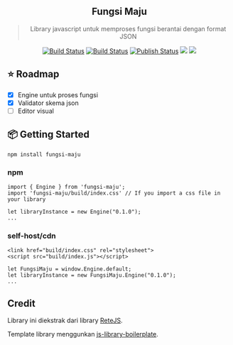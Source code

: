  <div align="center">
  <h2>Fungsi Maju</h2>
  <blockquote>Library javascript untuk memproses fungsi berantai dengan format JSON</blockquote>
  <a href="https://www.npmjs.com/package/fungsi-maju"><img alt="Build Status" src="https://img.shields.io/npm/v/fungsi-maju" /></a> <a href="https://github.com/ilommon10/fungsi-maju/actions"><img alt="Build Status" src="https://github.com/ilomon10/fungsi-maju/workflows/Build/badge.svg?color=green" /></a> <a href="https://github.com/ilomon10/fungsi-maju/actions"> <img alt="Publish Status" src="https://github.com/ilomon10/fungsi-maju/workflows/Publish/badge.svg?color=green" /></a> <img src="https://img.shields.io/david/ilomon10/fungsi-maju.svg" /> <a href="https://david-dm.org/ilomon10/fungsi-maju?type=dev"><img src="https://img.shields.io/david/dev/ilomon10/fungsi-maju.svg" /></a>

</div>

## ⭐️ Roadmap

- [x] Engine untuk proses fungsi
- [x] Validator skema json
- [ ] Editor visual

## 📦 Getting Started

```
npm install fungsi-maju
```

### npm

```
import { Engine } from 'fungsi-maju';
import 'fungsi-maju/build/index.css' // If you import a css file in your library

let libraryInstance = new Engine("0.1.0");
...
```

### self-host/cdn

```
<link href="build/index.css" rel="stylesheet">
<script src="build/index.js"></script>

let FungsiMaju = window.Engine.default;
let libraryInstance = new FungsiMaju.Engine("0.1.0");
...
```

## Credit

Library ini diekstrak dari library [ReteJS](https://github.com/retejs/rete).

Template library menggunkan [js-library-boilerplate](https://github.com/hodgef/js-library-boilerplate).